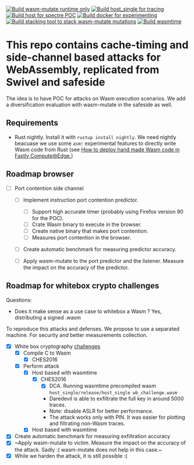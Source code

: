 [![Build wasm-mutate runtime only](https://github.com/Jacarte/tawasco/actions/workflows/ci.yml/badge.svg)](https://github.com/Jacarte/tawasco/actions/workflows/ci.yml) [![Build host_single for tracing](https://github.com/Jacarte/tawasco/actions/workflows/ci_host_based.yml/badge.svg)](https://github.com/Jacarte/tawasco/actions/workflows/ci_host_based.yml) [![Build host for spectre POC](https://github.com/Jacarte/tawasco/actions/workflows/ci_host_based_sequential.yml/badge.svg)](https://github.com/Jacarte/tawasco/actions/workflows/ci_host_based_sequential.yml)
[![Build docker for experimenting](https://github.com/Jacarte/tawasco/actions/workflows/build_docker_images.yml/badge.svg)](https://github.com/Jacarte/tawasco/actions/workflows/build_docker_images.yml) [![Build stacking tool to stack wasm-mutate mutations](https://github.com/Jacarte/tawasco/actions/workflows/ci_stacking.yml/badge.svg)](https://github.com/Jacarte/tawasco/actions/workflows/ci_stacking.yml) [![Build wasmtime](https://github.com/Jacarte/tawasco/actions/workflows/ci_wasmtime.yml/badge.svg)](https://github.com/Jacarte/tawasco/actions/workflows/ci_wasmtime.yml)

# This repo contains cache-timing and side-channel based attacks for WebAssembly, replicated from Swivel and safeside


The idea is to have POC for attacks on Wasm execution scenarios. We add a diversification evaluation with wasm-mutate in the safeside as well.

## Requirements
- Rust nightly. Install it with `rustup install nightly`. We need nightly beacuase we use some `asm!` experimental features to directly write Wasm code from Rust (see [How to deploy hand made Wasm code in Fastly Compute@Edge.](https://www.jacarte.me/blog/2021/HandMadeWasmDeploInFastly/))


## Roadmap browser

- [ ] Port contention side channel
  - [ ] Implement instruction port contention predictor.
    - [ ] Support high accurate timer (probably using Firefox version 90 for the POC).
    - [ ] Crate Wasm binary to execute in the browser.
    - [ ] Create native binary that makes port contention.
    - [ ] Measures port contention in the browser.
  - [ ] Create automatic benchmark for measuring predictor accuracy.
  - [ ] Apply wasm-mutate to the port predictor and the listener. Measure the impact on the accuracy of the predictor.


## Roadmap for whitebox crypto challenges

Questions:
- Does it make sense as a use case to whitebox a Wasm ? Yes, distributing a signed .wasm

To reproduce this attacks and defenses. We propose to use a separated machine. For security and better measurements collection.

- [x] White box cryptography [challenges](https://github.com/SideChannelMarvels/Deadpool)
  - [x] Compile C to Wasm
    - [x] CHES2016
  - [x] Perform attack
    - [x] Host based with wasmtime
      - [x] CHES2016
        - [x] DCA. Running wasmtime precompiled wasm `host_single/release/host_single wb_challenge.wasm`
        - Daredevil is able to exfiltrate the full key in around 5000 traces.
        - Note: disable ASLR for better performance.
        - The attack works only with PIN. It was easier for plotting and filtrating non-Wasm traces.
    - [x] Host based with wasmtime
- [x] Create automatic benchmark for measuring exfiltration accuracy
- [x] ~Apply wasm-mutate to victim. Measure the impact on the accuracy of the attack. Sadly :( wasm-mutate does not help in this case.~
- [x] While we harden the attack, it is still possible :(  
